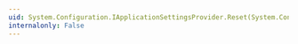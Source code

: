 ```yaml
---
uid: System.Configuration.IApplicationSettingsProvider.Reset(System.Configuration.SettingsContext)
internalonly: False
---
```


